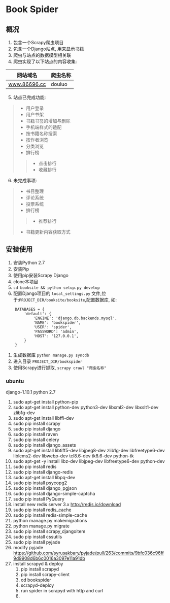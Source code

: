 # Book Spider #

## 概况 ##

1. 包含一个Scrapy爬虫项目
2. 包含一个Django站点, 用来显示书籍
3. 爬虫与站点的数据模型相关联
4. 爬虫实现了以下站点的内容收集:

| 网站域名          | 爬虫名称 |
|-------------------|----------|
| www.86696.cc      | douluo   |

5. 站点已完成功能:
> * 用户登录
> * 用户书架
> * 书籍书签的增加与删除
> * 手机端样式的适配
> * 按书籍名称搜索
> * 按作者浏览
> * 分类浏览
> * 排行榜
>> * 点击排行
>> * 收藏排行

6. 未完成事项:
> * 书目整理
> * 评论系统
> * 投票系统
> * 排行榜
>> * 推荐排行
> * 书籍更新内容获取方式

## 安装使用 ##

1. 安装Python 2.7
1. 安装Pip
1. 使用pip安装Scrapy Django
1. clone本项目
1. `cd booksite && python setup.py develop`
1. 配置Django项目的 `local_settings.py` 文件,位于:`PROJECT_DIR/booksite/booksite`,配置数据库, 如:

```
	DATABASES = {
		'default': {
			'ENGINE': 'django.db.backends.mysql',
			'NAME': 'bookspider',
			'USER': 'spider',
			'PASSWORD': 'admin',
			'HOST': '127.0.0.1',
		}
	}
```
1. 生成数据库 `python manage.py syncdb`
1. 进入目录 `PROJECT_DIR/bookspider`
1. 使用Scrapy进行抓取, `scrapy crawl "爬虫名称"`

### ubuntu ###
django-1.10.1 python 2.7

1. sudo apt-get install python-pip
1. sudo apt-get install python-dev python3-dev libxml2-dev libxslt1-dev zlib1g-dev
1. sudo apt-get install libffi-dev
1. sudo pip install scrapy
1. sudo pip install django
1. sudo pip install raven
1. sudo pip install celery
1. sudo pip install django_assets
1. sudo apt-get install libtiff5-dev libjpeg8-dev zlib1g-dev  libfreetype6-dev liblcms2-dev libwebp-dev tcl8.6-dev tk8.6-dev python-tk
1. sudo apt-get -y install libz-dev libjpeg-dev libfreetype6-dev python-dev
1. sudo pip install redis
1. sudo pip install django-redis
1. sudo apt-get install libpq-dev
1. sudo pip install psycopg2
1. sudo pip install django_pgjson
1. sudo pip install  django-simple-captcha
1. sudo pip install PyQuery
1. install new redis server 3.x http://redis.io/download
1. sudo pip install redis_cache
1. sudo pip install redis-simple-cache
1. python manage.py makemigrations
1. python manage.py migrate
1. sudo pip install scrapy_djangoitem
1. sudo pip install cssutils
1. sudo pip install pyjade
1. modify pyjade  https://github.com/syrusakbary/pyjade/pull/263/commits/9bfc036c96ff9d9908d6b6c0016a3097e11a91db
1. install scrapyd & deploy
	1. pip install scrapyd
	2. pip install scrapy-client
	3. cd bookspider
	4. scrapyd-deploy
	5. run spider in scrapyd with http and curl
	6. 